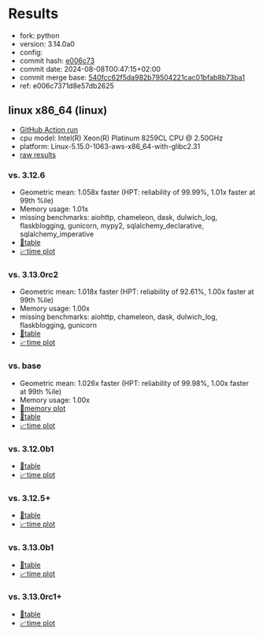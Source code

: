 # Results

- fork: python
- version: 3.14.0a0
- config: 
- commit hash: [e006c73](https://github.com/python/cpython/commit/e006c73)
- commit date: 2024-08-08T00:47:15+02:00
- commit merge base: [540fcc62f5da982b79504221cac01bfab8b73ba1](https://github.com/python/cpython/commit/540fcc62f5da982b79504221cac01bfab8b73ba1)
- ref: e006c7371d8e57db2625

## linux x86_64 (linux)

- [GitHub Action run](https://github.com/facebookexperimental/free-threading-benchmarking/actions/runs/10310897733)
- cpu model: Intel(R) Xeon(R) Platinum 8259CL CPU @ 2.50GHz
- platform: Linux-5.15.0-1063-aws-x86_64-with-glibc2.31
- [raw results](bm-20240808-linux-x86_64-python-e006c7371d8e57db2625-3.14.0a0-e006c73.json)

### vs. 3.12.6

- Geometric mean: 1.058x faster (HPT: reliability of 99.99%, 1.01x faster at 99th %ile)
- Memory usage: 1.01x
- missing benchmarks: aiohttp, chameleon, dask, dulwich_log, flaskblogging, gunicorn, mypy2, sqlalchemy_declarative, sqlalchemy_imperative
- [📄table](bm-20240808-linux-x86_64-python-e006c7371d8e57db2625-3.14.0a0-e006c73-vs-3.12.6.md)
- [📈time plot](bm-20240808-linux-x86_64-python-e006c7371d8e57db2625-3.14.0a0-e006c73-vs-3.12.6.svg)

### vs. 3.13.0rc2

- Geometric mean: 1.018x faster (HPT: reliability of 92.61%, 1.00x faster at 99th %ile)
- Memory usage: 1.00x
- missing benchmarks: aiohttp, chameleon, dask, dulwich_log, flaskblogging, gunicorn
- [📄table](bm-20240808-linux-x86_64-python-e006c7371d8e57db2625-3.14.0a0-e006c73-vs-3.13.0rc2.md)
- [📈time plot](bm-20240808-linux-x86_64-python-e006c7371d8e57db2625-3.14.0a0-e006c73-vs-3.13.0rc2.svg)

### vs. base

- Geometric mean: 1.026x faster (HPT: reliability of 99.98%, 1.00x faster at 99th %ile)
- Memory usage: 1.00x
- [🧠memory plot](bm-20240808-linux-x86_64-python-e006c7371d8e57db2625-3.14.0a0-e006c73-vs-base-mem.svg)
- [📄table](bm-20240808-linux-x86_64-python-e006c7371d8e57db2625-3.14.0a0-e006c73-vs-base.md)
- [📈time plot](bm-20240808-linux-x86_64-python-e006c7371d8e57db2625-3.14.0a0-e006c73-vs-base.svg)

### vs. 3.12.0b1

- [📄table](bm-20240808-linux-x86_64-python-e006c7371d8e57db2625-3.14.0a0-e006c73-vs-3.12.0b1.md)
- [📈time plot](bm-20240808-linux-x86_64-python-e006c7371d8e57db2625-3.14.0a0-e006c73-vs-3.12.0b1.svg)

### vs. 3.12.5+

- [📄table](bm-20240808-linux-x86_64-python-e006c7371d8e57db2625-3.14.0a0-e006c73-vs-3.12.5%2B.md)
- [📈time plot](bm-20240808-linux-x86_64-python-e006c7371d8e57db2625-3.14.0a0-e006c73-vs-3.12.5%2B.svg)

### vs. 3.13.0b1

- [📄table](bm-20240808-linux-x86_64-python-e006c7371d8e57db2625-3.14.0a0-e006c73-vs-3.13.0b1.md)
- [📈time plot](bm-20240808-linux-x86_64-python-e006c7371d8e57db2625-3.14.0a0-e006c73-vs-3.13.0b1.svg)

### vs. 3.13.0rc1+

- [📄table](bm-20240808-linux-x86_64-python-e006c7371d8e57db2625-3.14.0a0-e006c73-vs-3.13.0rc1%2B.md)
- [📈time plot](bm-20240808-linux-x86_64-python-e006c7371d8e57db2625-3.14.0a0-e006c73-vs-3.13.0rc1%2B.svg)


